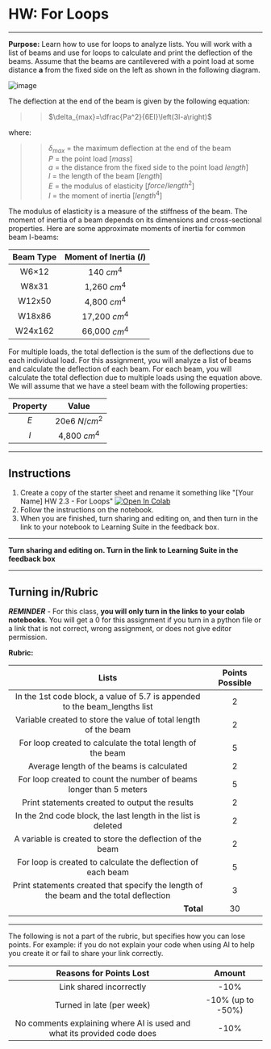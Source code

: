 # HW: For Loops

---

**Purpose:** Learn how to use for loops to analyze lists. You will work with a list of beams and use for loops to 
calculate and print the deflection of the beams. Assume that the beams are cantilevered with a point load at some 
distance **a** from the fixed side on the left as shown in the following diagram. 

![image](https://www.vcalc.com/attachments/f79744e5-e005-11e3-b7aa-bc764e2038f2/CantileverBeamConcentratedloadPatanypoint-illustration.png)

The deflection at the end of the beam is given by the following equation:

>>$\delta_{max}=\dfrac{Pa^2}{6EI}\left(3l-a\right)$

where:

>>$\delta_{max}$ = the maximum deflection at the end of the beam<br>
$P$ = the point load [$mass$]<br>
$a$ = the distance from the fixed side to the point load $length$]<br>
$l$ = the length of the beam [$length$]<br>
$E$ = the modulus of elasticity  [$force/length^2$]<br>
$I$ = the moment of inertia [$length^4$]

The modulus of elasticity is a measure of the stiffness of the beam. The moment of inertia of a beam depends on its dimensions and cross-sectional properties. Here are some approximate moments of inertia for common beam I-beams:

| Beam Type | Moment of Inertia ($I$) |
|:---------:|:-----------------------:|
|   W6×12   |       140 $cm^4$        |
|   W8x31   |      1,260 $cm^4$       |
|  W12x50   |      4,800 $cm^4$       |
|  W18x86   |      17,200 $cm^4$      |   
|  W24x162  |      66,000 $cm^4$      |


For multiple loads, the total deflection is the sum of the deflections due to each individual load. For this assignment, you will analyze a list of beams and calculate the deflection of each beam. For each beam, you will calculate the total deflection due to multiple loads using the equation above. We will assume that we have a steel beam with the following properties:

| Property |     Value     |
|:--------:|:-------------:|
| $E$      | 20e6 $N/cm^2$ |
| $I$      | 4,800 $cm^4$  |

---

## Instructions

1.  Create a copy of the starter sheet and rename it something like "[Your Name] HW 2.3 - For Loops"
<a href="https://colab.research.google.com/github/byu-cce270/content/blob/main/docs/unit2/01_for_loops_into_functions/for_loops_hw.ipynb" target="_blank"><img src="https://colab.research.google.com/assets/colab-badge.svg" alt="Open In Colab"/></a>
2. Follow the instructions on the notebook.
3. When you are finished, turn sharing and editing on, and then turn in the link to your notebook to Learning Suite in 
   the feedback box.

---

**Turn sharing and editing on. Turn in the link to Learning Suite in the feedback box**

---

## Turning in/Rubric

**_REMINDER_** - For this class, **you will only turn in the links to your colab notebooks**. You will get a 0 for this assignment if you turn in a python file or a link that is not correct, wrong assignment, or does not give editor permission.

**Rubric:**

|                                            Lists                                                     | Points Possible |
|:----------------------------------------------------------------------------------------------------:|:---------------:|
|              In the 1st code block, a value of 5.7 is appended to the beam_lengths list              |        2        |
|                  Variable created to store the value of total length of the beam                     |        2        |
|                     For loop created to calculate the total length of the beam                       |        5        |
|                            Average length of the beams is calculated                                 |        2        |
|                For loop created to count the number of beams longer than 5 meters                    |        5        |
|                         Print statements created to output the results                               |        2        |
|                   In the 2nd code block, the last length in the list is deleted                      |        2        |
|                     A variable is created to store the deflection of the beam                        |        2        |
|                   For loop is created to calculate the deflection of each beam                       |        5        |
|        Print statements created that specify the length of the beam and the total deflection         |        3        |
|                          <div style="text-align: right">**Total**</div>                              |       30        |

---

The following is not a part of the rubric, but specifies how you can lose points. For example: if you do not explain your code when using AI to help you create it or fail to share your link correctly.

|                       **Reasons for Points Lost**                       |    **Amount**     |  
|:-----------------------------------------------------------------------:|:-----------------:|
|                         Link shared incorrectly                         |       -10%        |
|                        Turned in late (per week)                        | -10% (up to -50%) |
| No comments explaining where AI is used and what its provided code does |       -10%        |

